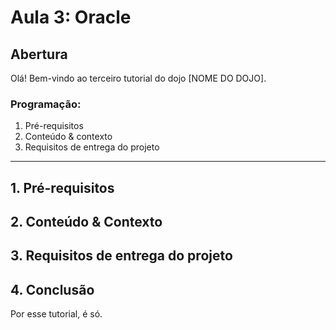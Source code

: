 # Aula 3: Oracle

## Abertura

Olá! Bem-vindo ao terceiro tutorial do dojo [NOME DO DOJO].

### Programação:

1. Pré-requisitos
2. Conteúdo & contexto
3. Requisitos de entrega do projeto

---

## 1. Pré-requisitos


## 2. Conteúdo & Contexto


## 3. Requisitos de entrega do projeto


## 4. Conclusão

Por esse tutorial, é só.